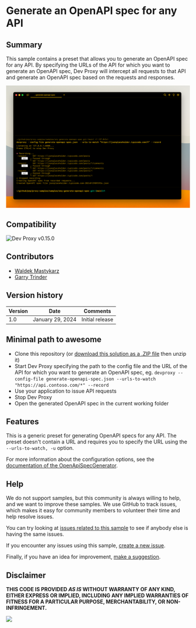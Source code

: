 # Generate an OpenAPI spec for any API

## Summary

This sample contains a preset that allows you to generate an OpenAPI spec for any API. By specifying the URLs of the API for which you want to generate an OpenAPI spec, Dev Proxy will intercept all requests to that API and generate an OpenAPI spec based on the requests and responses.

![Dev Proxy generated an OpenAPI spec for a JSON placeholder API](assets/screenshot.png)

## Compatibility

![Dev Proxy v0.15.0](https://img.shields.io/badge/devproxy-v0.15.0-green.svg)

## Contributors

- [Waldek Mastykarz](https://github.com/waldekmastykarz)
- [Garry Trinder](https://github.com/garrytrinder)

## Version history

Version|Date|Comments
-------|----|--------
1.0|January 29, 2024|Initial release

## Minimal path to awesome

- Clone this repository (or [download this solution as a .ZIP file](https://pnp.github.io/download-partial/?url=https://github.com/pnp/proxy-samples/tree/main/samples/any-generate-openapi-spec) then unzip it)
- Start Dev Proxy specifying the path to the config file and the URL of the API for which you want to generate an OpenAPI spec, eg. `devproxy --config-file generate-openapi-spec.json --urls-to-watch "https://api.contoso.com/*" --record`
- Use your application to issue API requests
- Stop Dev Proxy
- Open the generated OpenAPI spec in the current working folder

## Features

This is a generic preset for generating OpenAPI specs for any API. The preset doesn't contain a URL and requires you to specify the URL using the `--urls-to-watch, -u` option.

For more information about the configuration options, see the [documentation of the OpenApiSpecGenerator](https://learn.microsoft.com/microsoft-cloud/dev/dev-proxy/technical-reference/openapispecgeneratorplugin).

## Help

We do not support samples, but this community is always willing to help, and we want to improve these samples. We use GitHub to track issues, which makes it easy for  community members to volunteer their time and help resolve issues.

You can try looking at [issues related to this sample](https://github.com/pnp/proxy-samples/issues?q=label%3A%22sample%3A%any-generate-openapi-spec%22) to see if anybody else is having the same issues.

If you encounter any issues using this sample, [create a new issue](https://github.com/pnp/proxy-samples/issues/new).

Finally, if you have an idea for improvement, [make a suggestion](https://github.com/pnp/proxy-samples/issues/new).

## Disclaimer

**THIS CODE IS PROVIDED *AS IS* WITHOUT WARRANTY OF ANY KIND, EITHER EXPRESS OR IMPLIED, INCLUDING ANY IMPLIED WARRANTIES OF FITNESS FOR A PARTICULAR PURPOSE, MERCHANTABILITY, OR NON-INFRINGEMENT.**

![](https://m365-visitor-stats.azurewebsites.net/SamplesGallery/pnp-devproxy-any-generate-openapi-spec)
